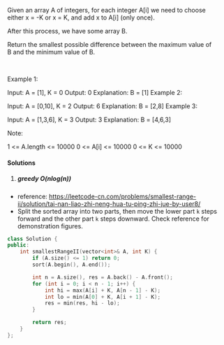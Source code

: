 Given an array A of integers, for each integer A[i] we need to choose either x = -K or x = K, and add x to A[i] (only once).

After this process, we have some array B.

Return the smallest possible difference between the maximum value of B and the minimum value of B.

 

Example 1:

Input: A = [1], K = 0
Output: 0
Explanation: B = [1]
Example 2:

Input: A = [0,10], K = 2
Output: 6
Explanation: B = [2,8]
Example 3:

Input: A = [1,3,6], K = 3
Output: 3
Explanation: B = [4,6,3]
 

Note:

1 <= A.length <= 10000
0 <= A[i] <= 10000
0 <= K <= 10000

#### Solutions

1. ##### greedy O(nlog(n))

- reference: https://leetcode-cn.com/problems/smallest-range-ii/solution/tai-nan-liao-zhi-neng-hua-tu-ping-zhi-jue-by-user8/
- Split the sorted array into two parts, then move the lower part `k` steps forward and the other part `k` steps downward. Check reference for demonstration figures.

```cpp
class Solution {
public:
    int smallestRangeII(vector<int>& A, int K) {
        if (A.size() <= 1) return 0;
        sort(A.begin(), A.end());

        int n = A.size(), res = A.back() - A.front();
        for (int i = 0; i < n - 1; i++) {
            int hi = max(A[i] + K, A[n - 1] - K);
            int lo = min(A[0] + K, A[i + 1] - K);
            res = min(res, hi - lo);
        }

        return res;
    }
};
```